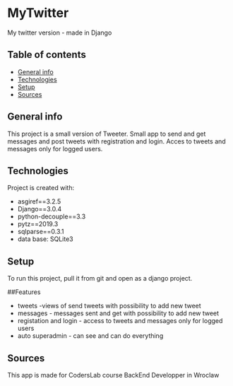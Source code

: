 # MyTwitter
My twitter version - made in Django
## Table of contents
* [General info](#general-info)
* [Technologies](#technologies)
* [Setup](#setup)
* [Sources](#sources)

## General info
This project is a small version of Tweeter. Small app to send and get messages and post tweets with registration and login. 
Acces to tweets and messages only for logged users.
	
## Technologies
Project is created with:
* asgiref==3.2.5
* Django==3.0.4
* python-decouple==3.3
* pytz==2019.3
* sqlparse==0.3.1
* data base: SQLite3
	
## Setup
To run this project, pull it from git and open as a django project.

##Features
* tweets -views of send tweets with possibility to add new tweet
* messages - messages sent and get with possibility to add new tweet
* registation and login - access to tweets and messages only for logged users
* auto superadmin - can see and can do everything

## Sources
This app is made for CodersLab course BackEnd Developper in Wroclaw 
